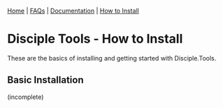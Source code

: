 [Home](README.md) | [FAQs](faq.md) | [Documentation](documentation.md) | [How to Install](how-to-install.md)
# Disciple Tools - How to Install
These are the basics of installing and getting started with Disciple.Tools.
## Basic Installation
(incomplete)
